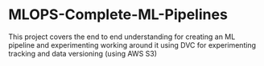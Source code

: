 # MLOPS-Complete-ML-Pipelines
This project covers the end to end understanding for creating an ML pipeline and experimenting working around it using DVC for experimenting  tracking and  data versioning (using AWS S3)
